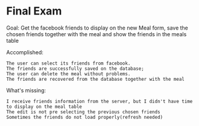 Final Exam
===========

Goal:
	Get the facebook friends to display on the new Meal form, save the chosen friends together with the meal and show the friends in the meals table
	
Accomplished:

	The user can select its friends from facebook.
	The friends are successfully saved on the database;
	The user can delete the meal without problems.
	The friends are recovered from the database together with the meal
	
What's missing:
	
	I receive friends information from the server, but I didn't have time to display on the meal table
	The edit is not pre selecting the previous chosen friends
	Sometimes the friends do not load properly(refresh needed)
